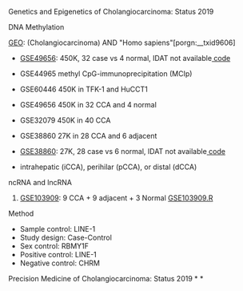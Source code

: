 Genetics and Epigenetics of Cholangiocarcinoma: Status 2019

DNA Methylation

[GEO](https://www.ncbi.nlm.nih.gov/gds):  (Cholangiocarcinoma) AND "Homo sapiens"[porgn:__txid9606] 
* [GSE49656](https://www.ncbi.nlm.nih.gov/geo/query/acc.cgi?acc=GSE49656): 450K, 32 case vs 4 normal, IDAT not available[ code](https://github.com/Shicheng-Guo/GEO/tree/master/GSE49656)
* GSE44965	methyl CpG-immunoprecipitation (MCIp)
* GSE60446	450K in TFK-1 and HuCCT1
* GSE49656	450K in 32 CCA and 4 normal
* GSE32079	450K in 40 CCA
* GSE38860	27K in 28 CCA and 6 adjacent
* [GSE38860](https://www.ncbi.nlm.nih.gov/geo/query/acc.cgi?acc=GSE38860): 27K, 28 case vs 6 normal, IDAT not available[ code](https://github.com/Shicheng-Guo/GEO/tree/master/GSE38860)


* intrahepatic (iCCA), perihilar (pCCA), or distal (dCCA)

ncRNA and lncRNA

1. [GSE103909](https://www.ncbi.nlm.nih.gov/geo/query/acc.cgi?acc=GSE103909):  9 CCA + 9 adjacent + 3 Normal  [GSE103909.R](GSE103909.R)






Method
* Sample control: LINE-1
* Study design: Case-Control
* Sex control: RBMY1F
* Positive control: LINE-1
* Negative control: CHRM

Precision Medicine of Cholangiocarcinoma: Status 2019
* 
* 
